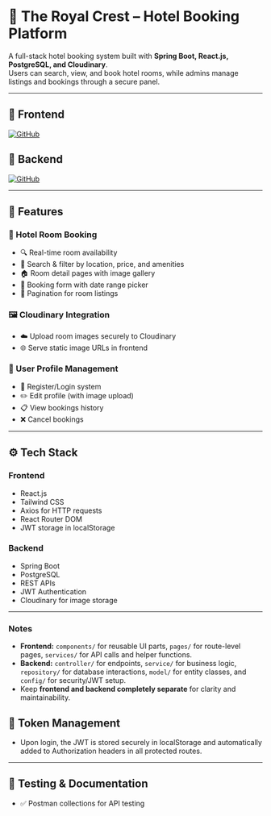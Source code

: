 # 🏨 The Royal Crest – Hotel Booking Platform

A full-stack hotel booking system built with **Spring Boot, React.js, PostgreSQL, and Cloudinary**.  
Users can search, view, and book hotel rooms, while admins manage listings and bookings through a secure panel.

---

## 🔗 Frontend
[![GitHub](https://img.shields.io/badge/GitHub-Frontend-blue?logo=github)](https://github.com/ParkkaviSivakaran72/Hotel_Booking_System-System_Frontend)

## 🔗 Backend
[![GitHub](https://img.shields.io/badge/GitHub-Backend-blue?logo=github)](https://github.com/ParkkaviSivakaran72/Hotel)

---

## 🚀 Features
### 🏨 Hotel Room Booking
- 🔍 Real-time room availability
- 🎯 Search & filter by location, price, and amenities
- 🏠 Room detail pages with image gallery
- 📝 Booking form with date range picker
- 📄 Pagination for room listings

### 🖼️ Cloudinary Integration
- ☁️ Upload room images securely to Cloudinary
- 🌐 Serve static image URLs in frontend

### 👤 User Profile Management
- 🔐 Register/Login system
- ✏️ Edit profile (with image upload)
- 📋 View bookings history
- ❌ Cancel bookings

---

## ⚙️ Tech Stack

### Frontend
- React.js
- Tailwind CSS
- Axios for HTTP requests
- React Router DOM
- JWT storage in localStorage

### Backend
- Spring Boot
- PostgreSQL
- REST APIs
- JWT Authentication
- Cloudinary for image storage

---

### Notes
- **Frontend:** `components/` for reusable UI parts, `pages/` for route-level pages, `services/` for API calls and helper functions.  
- **Backend:** `controller/` for endpoints, `service/` for business logic, `repository/` for database interactions, `model/` for entity classes, and `config/` for security/JWT setup.  
- Keep **frontend and backend completely separate** for clarity and maintainability.


## 🔐 Token Management
- Upon login, the JWT is stored securely in localStorage and automatically added to Authorization headers in all protected routes.

---

## 🧪 Testing & Documentation
- ✅ Postman collections for API testing

